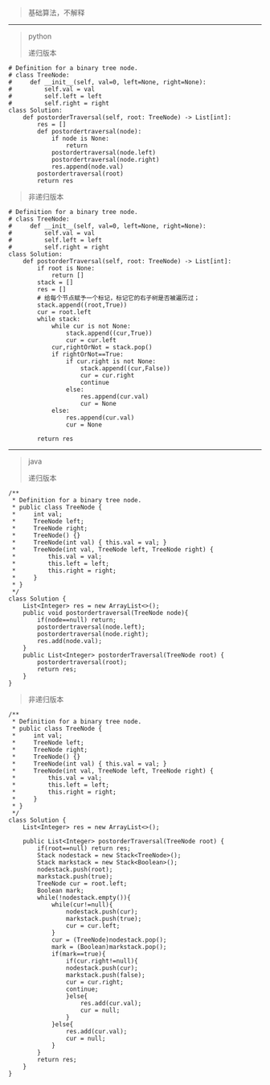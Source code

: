 > 基础算法，不解释
>
----------
> python
>
> 递归版本
>
    # Definition for a binary tree node.
    # class TreeNode:
    #     def __init__(self, val=0, left=None, right=None):
    #         self.val = val
    #         self.left = left
    #         self.right = right
    class Solution:
        def postorderTraversal(self, root: TreeNode) -> List[int]:
            res = []
            def postordertraversal(node):
                if node is None:
                    return
                postordertraversal(node.left)
                postordertraversal(node.right)
                res.append(node.val)
            postordertraversal(root)
            return res
>
> 非递归版本
>
    # Definition for a binary tree node.
    # class TreeNode:
    #     def __init__(self, val=0, left=None, right=None):
    #         self.val = val
    #         self.left = left
    #         self.right = right
    class Solution:
        def postorderTraversal(self, root: TreeNode) -> List[int]:
            if root is None:
                return []
            stack = []
            res = []
            # 给每个节点赋予一个标记，标记它的右子树是否被遍历过；
            stack.append((root,True))
            cur = root.left
            while stack:
                while cur is not None:
                    stack.append((cur,True))
                    cur = cur.left
                cur,rightOrNot = stack.pop()
                if rightOrNot==True:
                    if cur.right is not None:
                        stack.append((cur,False))
                        cur = cur.right
                        continue
                    else:
                        res.append(cur.val)
                        cur = None
                else:
                    res.append(cur.val)
                    cur = None
    
            return res
----------
> java
>
> 递归版本
>
    /**
     * Definition for a binary tree node.
     * public class TreeNode {
     *     int val;
     *     TreeNode left;
     *     TreeNode right;
     *     TreeNode() {}
     *     TreeNode(int val) { this.val = val; }
     *     TreeNode(int val, TreeNode left, TreeNode right) {
     *         this.val = val;
     *         this.left = left;
     *         this.right = right;
     *     }
     * }
     */
    class Solution {
        List<Integer> res = new ArrayList<>();
        public void postordertraversal(TreeNode node){
            if(node==null) return;
            postordertraversal(node.left);
            postordertraversal(node.right);
            res.add(node.val);
        }
        public List<Integer> postorderTraversal(TreeNode root) {
            postordertraversal(root);
            return res;
        }
    }
>
> 非递归版本
>
    /**
     * Definition for a binary tree node.
     * public class TreeNode {
     *     int val;
     *     TreeNode left;
     *     TreeNode right;
     *     TreeNode() {}
     *     TreeNode(int val) { this.val = val; }
     *     TreeNode(int val, TreeNode left, TreeNode right) {
     *         this.val = val;
     *         this.left = left;
     *         this.right = right;
     *     }
     * }
     */
    class Solution {
        List<Integer> res = new ArrayList<>();
    
        public List<Integer> postorderTraversal(TreeNode root) {
            if(root==null) return res;
            Stack nodestack = new Stack<TreeNode>();
            Stack markstack = new Stack<Boolean>();
            nodestack.push(root);
            markstack.push(true);
            TreeNode cur = root.left;
            Boolean mark;
            while(!nodestack.empty()){
                while(cur!=null){
                    nodestack.push(cur);
                    markstack.push(true);
                    cur = cur.left;
                }
                cur = (TreeNode)nodestack.pop();
                mark = (Boolean)markstack.pop();
                if(mark==true){
                    if(cur.right!=null){
                    nodestack.push(cur);
                    markstack.push(false);
                    cur = cur.right;
                    continue;
                    }else{
                        res.add(cur.val);
                        cur = null;
                    }
                }else{
                    res.add(cur.val);
                    cur = null;
                }
            }
            return res;
        }
    }